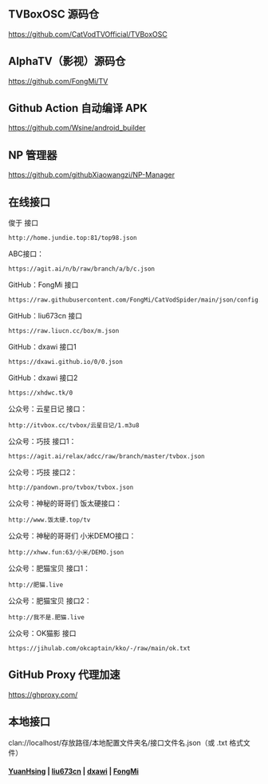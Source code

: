 ## TVBoxOSC 源码仓

https://github.com/CatVodTVOfficial/TVBoxOSC

##  AlphaTV（影视）源码仓

https://github.com/FongMi/TV

## Github Action 自动编译 APK

https://github.com/Wsine/android_builder

## NP 管理器

https://github.com/githubXiaowangzi/NP-Manager

## 在线接口

俊于 接口

    http://home.jundie.top:81/top98.json

ABC接口：

    https://agit.ai/n/b/raw/branch/a/b/c.json

GitHub：FongMi 接口

    https://raw.githubusercontent.com/FongMi/CatVodSpider/main/json/config.json
   
GitHub：liu673cn 接口

    https://raw.liucn.cc/box/m.json

GitHub：dxawi 接口1

    https://dxawi.github.io/0/0.json

GitHub：dxawi 接口2

    https://xhdwc.tk/0

公众号：云星日记 接口：

    http://itvbox.cc/tvbox/云星日记/1.m3u8

公众号：巧技 接口1：

    https://agit.ai/relax/adcc/raw/branch/master/tvbox.json

公众号：巧技 接口2：

    http://pandown.pro/tvbox/tvbox.json

公众号：神秘的哥哥们 饭太硬接口：

    http://www.饭太硬.top/tv
  
公众号：神秘的哥哥们 小米DEMO接口：

    http://xhww.fun:63/小米/DEMO.json

公众号：肥猫宝贝 接口1：

    http://肥猫.live

公众号：肥猫宝贝 接口2：

    http://我不是.肥猫.live

公众号：OK猫影 接口

    https://jihulab.com/okcaptain/kko/-/raw/main/ok.txt

## GitHub Proxy 代理加速

https://ghproxy.com/

## 本地接口

clan://localhost/存放路径/本地配置文件夹名/接口文件名.json（或 .txt 格式文件）

#### [YuanHsing](https://github.com/YuanHsing/freed) | [liu673cn](https://github.com/liu673cn/box) | [dxawi](https://github.com/dxawi/0) | [FongMi](https://github.com/FongMi/CatVodSpider) 
